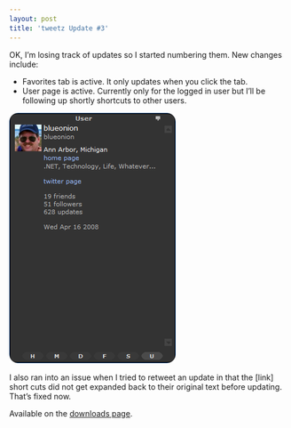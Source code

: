 ```yaml
---
layout: post  
title: 'tweetz Update #3'
---
```

OK, I’m losing track of updates so I started numbering them. New changes include:

  * Favorites tab is active. It only updates when you click the tab. 
  * User page is active. Currently only for the logged in user but I’ll be following up shortly shortcuts to other users. 

![2009-08-24_2120](/cdn/images/blog/tweetzUpdate2_12D9F/20090824_2120.png)

I also ran into an issue when I tried to retweet an update in that the [link] short cuts did not get expanded back to their original text before updating. That’s fixed now.

Available on the [downloads page](/downloads).
